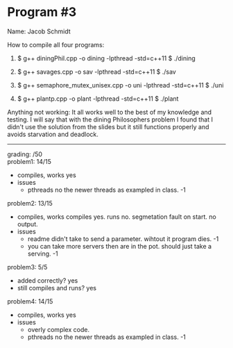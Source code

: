 # Program #3

Name: Jacob Schmidt

How to compile all four programs:
  1. $ g++ diningPhil.cpp -o dining -lpthread -std=c++11 
     $ ./dining
     
  2. $ g++ savages.cpp -o sav -lpthread -std=c++11
     $ ./sav

  3. $ g++ semaphore_mutex_unisex.cpp -o uni -lpthread -std=c++11
     $ ./uni

  4. $ g++ plantp.cpp -o plant -lpthread -std=c++11
     $ ./plant

Anything not working:
 It all works well to the best of my knowledge and testing.
 I will say that with the dining Philosophers problem I found that I 
 didn't use the solution from the slides but it still functions properly
 and avoids starvation and deadlock.

---

grading: /50<BR>
problem1: 14/15<BR>
  * compiles, works yes
  * issues
    * pthreads no the newer threads as exampled in class. -1

problem2: 13/15<BR>
  * compiles, works compiles yes.  runs no.  segmetation fault on start.  no output.
  * issues
    * readme didn't take to send a parameter. wihtout it program dies. -1
    * you can take more servers then are in the pot.  should just take a serving. -1

problem3: 5/5<BR>
  * added correctly? yes
  * still compiles and runs? yes

problem4: 14/15<BR>
  * compiles, works yes
  * issues
    * overly complex code.
    * pthreads no the newer threads as exampled in class. -1
